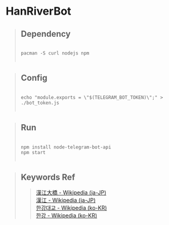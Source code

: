 # HanRiverBot

>## Dependency
><pre>
><code>
>pacman -S curl nodejs npm
></code>
></pre>

>## Config
><pre>
><code>
> echo "module.exports = \"$(TELEGRAM_BOT_TOKEN)\";" > ./bot_token.js
></code>
></pre>

>## Run
><pre>
><code>
>npm install node-telegram-bot-api
>npm start
></code>
></pre>

>## Keywords Ref
>> [漢江大橋 - Wikipedia (ja-JP)](https://ja.wikipedia.org/wiki/%E6%BC%A2%E6%B1%9F%E5%A4%A7%E6%A9%8B)<br>
>> [漢江 - Wikipedia (ja-JP)](https://ja.wikipedia.org/wiki/%E6%BC%A2%E6%B1%9F)<br>
>> [한강대교 - Wikipedia (ko-KR)](https://ko.wikipedia.org/wiki/%ED%95%9C%EA%B0%95%EB%8C%80%EA%B5%90)<br>
>> [한강 - Wikipedia (ko-KR)](https://ko.wikipedia.org/wiki/%ED%95%9C%EA%B0%95)<br>
